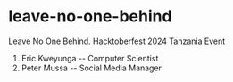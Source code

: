 # leave-no-one-behind
Leave No One Behind. Hacktoberfest 2024 Tanzania Event

1. Eric Kweyunga -- Computer Scientist
2. Peter Mussa  -- Social Media Manager
